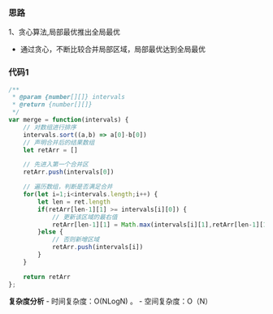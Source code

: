 ### 思路


1、贪心算法,局部最优推出全局最优
- 通过贪心，不断比较合并局部区域，局部最优达到全局最优

### 代码1

```js
/**
 * @param {number[][]} intervals
 * @return {number[][]}
 */
var merge = function(intervals) {
    // 对数组进行排序
    intervals.sort((a,b) => a[0]-b[0])
    // 声明合并后的结果数组
    let retArr = []

    // 先进入第一个合并区
    retArr.push(intervals[0])

    // 遍历数组，判断是否满足合并
    for(let i=1;i<intervals.length;i++) {
        let len = ret.length
        if(retArr[len-1][1] >= intervals[i][0]) {
            // 更新该区域的最右值
            retArr[len-1][1] = Math.max(intervals[i][1],retArr[len-1][1]) 
        }else {
            // 否则新增区域
            retArr.push(intervals[i])
        }
    }

    return retArr
};
```

**复杂度分析** - 时间复杂度：O(NLogN) 。 - 空间复杂度：O（N）

